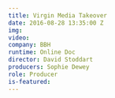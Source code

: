 ```yaml
---
title: Virgin Media Takeover
date: 2016-08-28 13:35:00 Z
img: 
video: 
company: BBH
runtime: Online Doc
director: David Stoddart
producers: Sophie Dewey
role: Producer
is-featured: 
---
```


